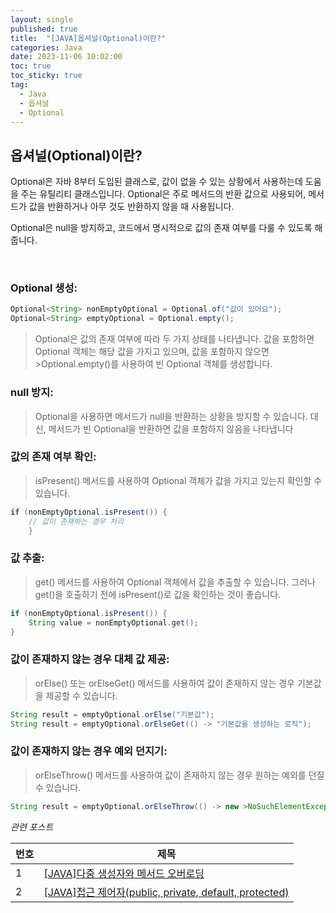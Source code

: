 ```yaml
---
layout: single
published: true
title:  "[JAVA]옵셔널(Optional)이란?"
categories: Java
date: 2023-11-06 10:02:00
toc: true
toc_sticky: true
tag:   
  - Java
  - 옵셔널
  - Optional
---
```


## 옵셔널(Optional)이란?

<p>
Optional은 자바 8부터 도입된 클래스로, 값이 없을 수 있는 상황에서 사용하는데 도움을 주는 유틸리티 클래스입니다. Optional은 주로 메서드의 반환 값으로 사용되어, 메서드가 값을 반환하거나 아무 것도 반환하지 않을 때 사용됩니다.

Optional은 null을 방지하고, 코드에서 명시적으로 값의 존재 여부를 다룰 수 있도록 해줍니다. 
  

<br>

### Optional 생성:

```java
Optional<String> nonEmptyOptional = Optional.of("값이 있어요");
Optional<String> emptyOptional = Optional.empty();
```

>Optional은 값의 존재 여부에 따라 두 가지 상태를 나타냅니다. 값을 포함하면 Optional 객체는 해당 값을 가지고 있으며, 값을 포함하지 않으면 >Optional.empty()를 사용하여 빈 Optional 객체를 생성합니다.

### null 방지:

>Optional을 사용하면 메서드가 null을 반환하는 상황을 방지할 수 있습니다. 대신, 메서드가 빈 Optional을 반환하면 값을 포함하지 않음을 나타냅니다




### 값의 존재 여부 확인:

>isPresent() 메서드를 사용하여 Optional 객체가 값을 가지고 있는지 확인할 수 있습니다.

```java
if (nonEmptyOptional.isPresent()) {
    // 값이 존재하는 경우 처리
    }
```    




### 값 추출:

>get() 메서드를 사용하여 Optional 객체에서 값을 추출할 수 있습니다. 그러나 get()을 호출하기 전에 isPresent()로 값을 확인하는 것이 좋습니다.

```java
if (nonEmptyOptional.isPresent()) {
    String value = nonEmptyOptional.get();
}
```    


### 값이 존재하지 않는 경우 대체 값 제공:

>orElse() 또는 orElseGet() 메서드를 사용하여 값이 존재하지 않는 경우 기본값을 제공할 수 있습니다.

```java
String result = emptyOptional.orElse("기본값");
String result = emptyOptional.orElseGet(() -> "기본값을 생성하는 로직");
```  



### 값이 존재하지 않는 경우 예외 던지기:

>orElseThrow() 메서드를 사용하여 값이 존재하지 않는 경우 원하는 예외를 던질 수 있습니다.

```java
String result = emptyOptional.orElseThrow(() -> new >NoSuchElementException("값이 없습니다."));
```  





*관련 포스트*

|번호	  |제목|
|---|---|
|1|[[JAVA]다중 생성자와 메서드 오버로딩](https://baxdailygit.github.io/java/java_multiple_constructors/)|
|2|[[JAVA]접근 제어자(public, private, default, protected)](https://baxdailygit.github.io/java/java_access_modifier/)|







